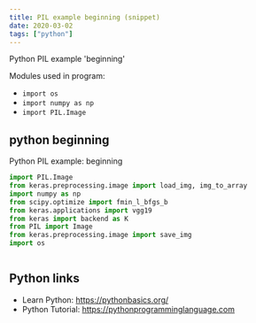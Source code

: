 ```yaml
---
title: PIL example beginning (snippet)
date: 2020-03-02
tags: ["python"]
---
```

Python PIL example 'beginning'


Modules used in program: 
* `import os`
* `import numpy as np`
* `import PIL.Image`

## python beginning

Python PIL example: beginning

```python
import PIL.Image
from keras.preprocessing.image import load_img, img_to_array
import numpy as np
from scipy.optimize import fmin_l_bfgs_b
from keras.applications import vgg19
from keras import backend as K
from PIL import Image
from keras.preprocessing.image import save_img
import os



```

## Python links

- Learn Python: https://pythonbasics.org/
- Python Tutorial: https://pythonprogramminglanguage.com
